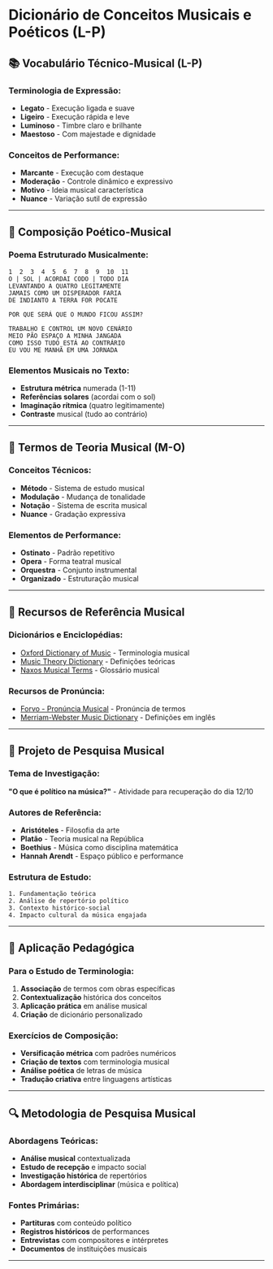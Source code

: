 # Dicionário de Conceitos Musicais e Poéticos (L-P)

## 📚 **Vocabulário Técnico-Musical (L-P)**

### **Terminologia de Expressão:**

- **Legato** - Execução ligada e suave
- **Ligeiro** - Execução rápida e leve
- **Luminoso** - Timbre claro e brilhante
- **Maestoso** - Com majestade e dignidade

### **Conceitos de Performance:**

- **Marcante** - Execução com destaque
- **Moderação** - Controle dinâmico e expressivo
- **Motivo** - Ideia musical característica
- **Nuance** - Variação sutil de expressão

---

## 🎼 **Composição Poético-Musical**

### **Poema Estruturado Musicalmente:**

```
1  2  3  4  5  6  7  8  9  10  11
O | SOL | ACORDAI CODO | TODO DIA
LEVANTANDO A QUATRO LEGITAMENTE
JAMAIS COMO UM DISPERADOR FARIA
DE INDIANTO A TERRA FOR POCATE

POR QUE SERÁ QUE O MUNDO FICOU ASSIM?

TRABALHO E CONTROL UM NOVO CENÁRIO
MEIO PÃO ESPAÇO A MINHA JANGADA
COMO ISSO TUDO ESTÁ AO CONTRÁRIO
EU VOU ME MANHÃ EM UMA JORNADA
```

### **Elementos Musicais no Texto:**

- **Estrutura métrica** numerada (1-11)
- **Referências solares** (acordai com o sol)
- **Imaginação rítmica** (quatro legitimamente)
- **Contraste** musical (tudo ao contrário)

---

## 🎵 **Termos de Teoria Musical (M-O)**

### **Conceitos Técnicos:**

- **Método** - Sistema de estudo musical
- **Modulação** - Mudança de tonalidade
- **Notação** - Sistema de escrita musical
- **Nuance** - Gradação expressiva

### **Elementos de Performance:**

- **Ostinato** - Padrão repetitivo
- **Opera** - Forma teatral musical
- **Orquestra** - Conjunto instrumental
- **Organizado** - Estruturação musical

---

## 📖 **Recursos de Referência Musical**

### **Dicionários e Enciclopédias:**

- [Oxford Dictionary of Music](https://www.oxfordreference.com/view/10.1093/acref/9780199578108.001.0001/acref-9780199578108) - Terminologia musical
- [Music Theory Dictionary](https://www.dolmetsch.com/musictheorydefs.htm) - Definições teóricas
- [Naxos Musical Terms](https://www.naxos.com/education/glossary.asp) - Glossário musical

### **Recursos de Pronúncia:**

- [Forvo - Pronúncia Musical](https://forvo.com/lists/music/) - Pronúncia de termos
- [Merriam-Webster Music Dictionary](https://www.merriam-webster.com/dictionary/music) - Definições em inglês

---

## 🎹 **Projeto de Pesquisa Musical**

### **Tema de Investigação:**

**"O que é político na música?"** - Atividade para recuperação do dia 12/10

### **Autores de Referência:**

- **Aristóteles** - Filosofia da arte
- **Platão** - Teoria musical na República
- **Boethius** - Música como disciplina matemática
- **Hannah Arendt** - Espaço público e performance

### **Estrutura de Estudo:**

```
1. Fundamentação teórica
2. Análise de repertório político
3. Contexto histórico-social
4. Impacto cultural da música engajada
```

---

## 🎯 **Aplicação Pedagógica**

### **Para o Estudo de Terminologia:**

1. **Associação** de termos com obras específicas
2. **Contextualização** histórica dos conceitos
3. **Aplicação prática** em análise musical
4. **Criação** de dicionário personalizado

### **Exercícios de Composição:**

- **Versificação métrica** com padrões numéricos
- **Criação de textos** com terminologia musical
- **Análise poética** de letras de música
- **Tradução criativa** entre linguagens artísticas

---

## 🔍 **Metodologia de Pesquisa Musical**

### **Abordagens Teóricas:**

- **Análise musical** contextualizada
- **Estudo de recepção** e impacto social
- **Investigação histórica** de repertórios
- **Abordagem interdisciplinar** (música e política)

### **Fontes Primárias:**

- **Partituras** com conteúdo político
- **Registros históricos** de performances
- **Entrevistas** com compositores e intérpretes
- **Documentos** de instituições musicais

---
